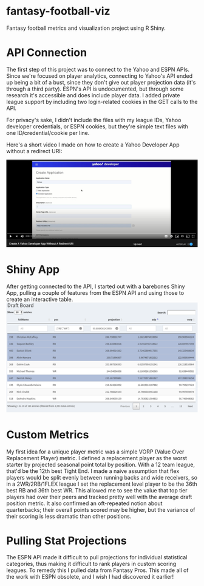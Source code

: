 # fantasy-football-viz
Fantasy football metrics and visualization project using R Shiny. 

# API Connection
The first step of this project was to connect to the Yahoo and ESPN APIs. Since we're focused on player analytics, connecting to Yahoo's API ended up being a bit of a bust, since they don't give out player projection data (it's through a third party). ESPN's API is undocumented, but through some research it's accessible and does include player data. I added private league support by including two login-related cookies in the GET calls to the API.

For privacy's sake, I didn't include the files with my league IDs, Yahoo developer credentials, or ESPN cookies, but they're simple text files with one ID/credential/cookie per line.

Here's a short video I made on how to create a Yahoo Developer App without a redirect URI:

[![Create A Yahoo Developer App Without A Redirect URI](yahoo/YahooDevScreenshot.png)](https://www.youtube.com/watch?v=RDMRtdP6XSc)

# Shiny App
After getting connected to the API, I started out with a barebones Shiny App, pulling a couple of features from the ESPN API and using those to create an interactive table.
![Basic UI](ShinyUI.png)

# Custom Metrics
My first idea for a unique player metric was a simple VORP (Value Over Replacement Player) metric. I defined a replacement player as the worst starter by projected seasonal point total by position. With a 12 team league, that'd be the 12th best Tight End. I made a naive assumption that flex players would be split evenly between running backs and wide receivers, so in a 2WR/2RB/1FLEX league I set the replacement level player to be the 36th best RB and 36th best WR. This allowed me to see the value that top tier players had over their peers and tracked pretty well with the average draft position metric. It also confirmed an oft-repeated notion about quarterbacks; their overall points scored may be higher, but the variance of their scoring is less dramatic than other positions.

# Pulling Stat Projections
The ESPN API made it difficult to pull projections for individual statistical categories, thus making it difficult to rank players in custom scoring leagues. To remedy this I pulled data from Fantasy Pros. This made all of the work with ESPN obsolete, and I wish I had discovered it earlier!  
